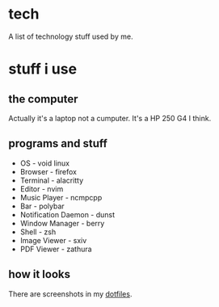 # tech
A list of technology stuff used by me.

# stuff i use
## the computer
Actually it's a laptop not a cumputer.
It's a HP 250 G4 I think.

## programs and stuff
- OS - void linux
- Browser - firefox
- Terminal - alacritty
- Editor - nvim
- Music Player - ncmpcpp
- Bar - polybar
- Notification Daemon - dunst
- Window Manager - berry
- Shell - zsh
- Image Viewer - sxiv
- PDF Viewer - zathura

## how it looks
There are screenshots in my [dotfiles](https://github.com/notchtc/dotfiles).
</article>
